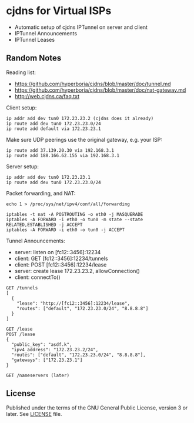 # cjdns for Virtual ISPs

- Automatic setup of cjdns IPTunnel on server and client
- IPTunnel Announcements
- IPTunnel Leases

## Random Notes

Reading list:

- https://github.com/hyperboria/cjdns/blob/master/doc/tunnel.md
- https://github.com/hyperboria/cjdns/blob/master/doc/nat-gateway.md
- http://web.cjdns.ca/faq.txt

Client setup:

```
ip addr add dev tun0 172.23.23.2 (cjdns does it already)
ip route add dev tun0 172.23.23.0/24
ip route add default via 172.23.23.1
```

Make sure UDP peerings use the original gateway, e.g. your ISP:

```
ip route add 37.139.20.30 via 192.168.3.1
ip route add 188.166.62.155 via 192.168.3.1
```

Server setup:

```
ip addr add dev tun0 172.23.23.1
ip route add dev tun0 172.23.23.0/24
```

Packet forwarding, and NAT:

```
echo 1 > /proc/sys/net/ipv4/conf/all/forwarding

iptables -t nat -A POSTROUTING -o eth0 -j MASQUERADE
iptables -A FORWARD -i eth0 -o tun0 -m state --state RELATED,ESTABLISHED -j ACCEPT
iptables -A FORWARD -i eth0 -o tun0 -j ACCEPT
```

Tunnel Announcements:

- server: listen on [fc12::3456]:12234
- client: GET [fc12::3456]:12234/tunnels
- client: POST [fc12::3456]:12234/lease
- server: create lease 172.23.23.2, allowConnection()
- client: connectTo()

```
GET /tunnels
[
  {
    "lease": "http://[fc12::3456]:12234/lease",
    "routes": ["default", "172.23.23.0/24", "8.8.8.8"]
  }
]

GET /lease
POST /lease
{
  "public_key": "asdf.k",
  "ipv4_address": "172.23.23.2/24",
  "routes": ["default", "172.23.23.0/24", "8.8.8.8"],
  "gateways": ["172.23.23.1"]
}

GET /nameservers (later)
```

## License

Published under the terms of the GNU General Public License, version 3 or later.
See [LICENSE](LICENSE) file.
